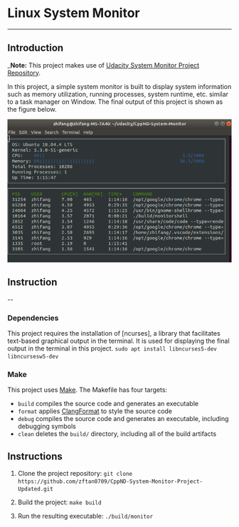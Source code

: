 # **Linux System Monitor**
---

## Introduction
_**Note:** This project makes use of [Udacity System Monitor Project Repository](https://www.udacity.com/course/c-plus-plus-nanodegree--nd213).

In this project, a simple system monitor is built to display system information such as memory utilization, running processes, system runtime, etc. similar to a task manager on Window. The final output of this project is shown as the figure below.

![System Monitor](images/monitor.png)


## Instruction
--
### Dependencies
This project requires the installation of [ncurses], a library that facilitates text-based graphical output in the terminal. It is used for displaying the final output in the terminal in this project.
`sudo apt install libncurses5-dev libncursesw5-dev`

### Make
This project uses [Make](https://www.gnu.org/software/make/). The Makefile has four targets:
* `build` compiles the source code and generates an executable
* `format` applies [ClangFormat](https://clang.llvm.org/docs/ClangFormat.html) to style the source code
* `debug` compiles the source code and generates an executable, including debugging symbols
* `clean` deletes the `build/` directory, including all of the build artifacts

## Instructions

1. Clone the project repository: `git clone https://github.com/zftan0709/CppND-System-Monitor-Project-Updated.git`

2. Build the project: `make build`

3. Run the resulting executable: `./build/monitor`

